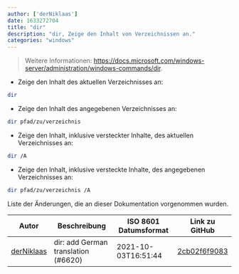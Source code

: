 ```yaml
---
author: ['derNiklaas']
date: 1633272704
title: "dir"
description: "dir, Zeige den Inhalt von Verzeichnissen an."
categories: "windows"
---
```

> Weitere Informationen: <https://docs.microsoft.com/windows-server/administration/windows-commands/dir>.

- Zeige den Inhalt des aktuellen Verzeichnisses an:

```bash
dir
```

- Zeige den Inhalt des angegebenen Verzeichnisses an:

```bash
dir pfad/zu/verzeichnis
```

- Zeige den Inhalt, inklusive versteckter Inhalte, des aktuellen Verzeichnisses an:

```bash
dir /A
```

- Zeige den Inhalt, inklusive versteckte Inhalte, des angegebenen Verzeichnisses an:

```bash
dir pfad/zu/verzeichnis /A
```
Liste der Änderungen, die an dieser Dokumentation vorgenommen wurden.


Autor | Beschreibung | ISO 8601 Datumsformat | Link zu GitHub
------|-----|-----|-----
[derNiklaas](mailto:derNiklaas@users.noreply.github.com) | dir: add German translation (#6620) | 2021-10-03T16:51:44 | [2cb02f6f9083](https://github.com/tldr-pages/tldr/commit/2cb02f6f90836243129f44a804bec5b1536034f0)

